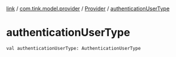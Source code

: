 [link](../../index.md) / [com.tink.model.provider](../index.md) / [Provider](index.md) / [authenticationUserType](./authentication-user-type.md)

# authenticationUserType

`val authenticationUserType: AuthenticationUserType`